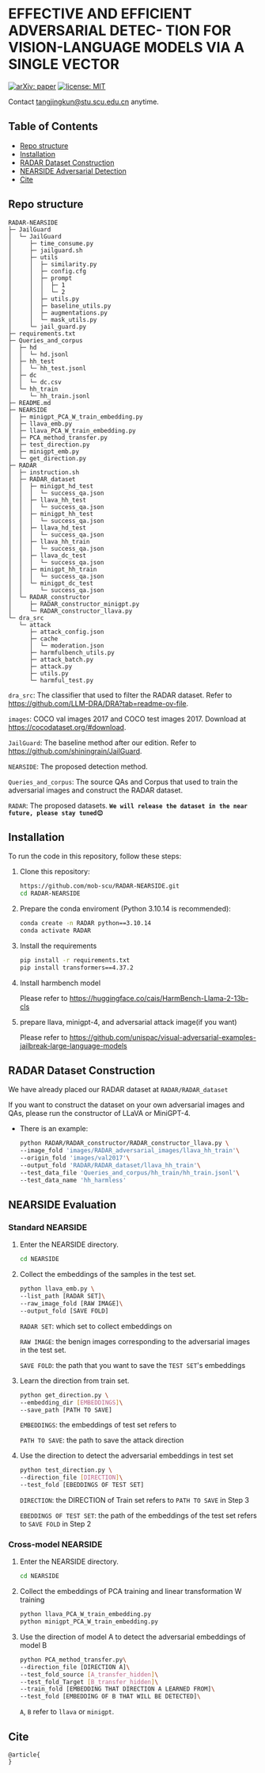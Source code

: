 # EFFECTIVE AND EFFICIENT ADVERSARIAL DETEC- TION FOR VISION-LANGUAGE MODELS VIA A SINGLE VECTOR

[![arXiv: paper](https://img.shields.io/badge/arXiv-paper-red.svg)]()
[![license: MIT](https://img.shields.io/badge/license-MIT-yellow.svg)](https://opensource.org/licenses/MIT)


Contact tangjingkun@stu.scu.edu.cn anytime.

## Table of Contents
- [Repo structure](#repo-structure)
- [Installation](#installation)
- [RADAR Dataset Construction](#radar-dataset-construction)
- [NEARSIDE Adversarial Detection](#nearside-adversarial-detection)
- [Cite](#cite)

## Repo structure

```
RADAR-NEARSIDE
├─ JailGuard
│  └─ JailGuard
│     ├─ time_consume.py
│     ├─ jailguard.sh
│     ├─ utils
│     │  ├─ similarity.py
│     │  ├─ config.cfg
│     │  ├─ prompt
│     │  │  ├─ 1
│     │  │  └─ 2
│     │  ├─ utils.py
│     │  ├─ baseline_utils.py
│     │  ├─ augmentations.py
│     │  └─ mask_utils.py
│     └─ jail_guard.py
├─ requirements.txt
├─ Queries_and_corpus
│  ├─ hd
│  │  └─ hd.jsonl
│  ├─ hh_test
│  │  └─ hh_test.jsonl
│  ├─ dc
│  │  └─ dc.csv
│  └─ hh_train
│     └─ hh_train.jsonl
├─ README.md
├─ NEARSIDE
│  ├─ minigpt_PCA_W_train_embedding.py
│  ├─ llava_emb.py
│  ├─ llava_PCA_W_train_embedding.py
│  ├─ PCA_method_transfer.py
│  ├─ test_direction.py
│  ├─ minigpt_emb.py
│  └─ get_direction.py
├─ RADAR
│  ├─ instruction.sh
│  ├─ RADAR_dataset
│  │  ├─ minigpt_hd_test
│  │  │  └─ success_qa.json
│  │  ├─ llava_hh_test
│  │  │  └─ success_qa.json
│  │  ├─ minigpt_hh_test
│  │  │  └─ success_qa.json
│  │  ├─ llava_hd_test
│  │  │  └─ success_qa.json
│  │  ├─ llava_hh_train
│  │  │  └─ success_qa.json
│  │  ├─ llava_dc_test
│  │  │  └─ success_qa.json
│  │  ├─ minigpt_hh_train
│  │  │  └─ success_qa.json
│  │  └─ minigpt_dc_test
│  │     └─ success_qa.json
│  └─ RADAR_constructor
│     ├─ RADAR_constructor_minigpt.py
│     └─ RADAR_constructor_llava.py
└─ dra_src
   └─ attack
      ├─ attack_config.json
      ├─ cache
      │  └─ moderation.json
      ├─ harmfulbench_utils.py
      ├─ attack_batch.py
      ├─ attack.py
      ├─ utils.py
      └─ harmful_test.py

```
`dra_src`: The classifier that used to filter the RADAR dataset. Refer to https://github.com/LLM-DRA/DRA?tab=readme-ov-file.

`images`: COCO val images 2017 and COCO test images 2017. Download at https://cocodataset.org/#download.
 
`JailGuard`: The baseline method after our edition. Refer to https://github.com/shiningrain/JailGuard.

`NEARSIDE`: The proposed detection method.

`Queries_and_corpus`: The source QAs and Corpus that used to train the adversarial images and construct the RADAR dataset.

`RADAR`: The proposed datasets. **`We will release the dataset in the near future, please stay tuned😊`**


## Installation

To run the code in this repository, follow these steps:

1. Clone this repository:

   ```sh
   https://github.com/mob-scu/RADAR-NEARSIDE.git
   cd RADAR-NEARSIDE
   ```

2. Prepare the conda enviroment  (Python 3.10.14 is recommended):

   ```sh
   conda create -n RADAR python==3.10.14
   conda activate RADAR
   ```

3. Install the requirements

   ```sh
   pip install -r requirements.txt
   pip install transformers==4.37.2
   ```

4. Install harmbench model

    Please refer to https://huggingface.co/cais/HarmBench-Llama-2-13b-cls

5. prepare llava, minigpt-4, and adversarial attack image(if you want)
   
    Please refer to https://github.com/unispac/visual-adversarial-examples-jailbreak-large-language-models


## RADAR Dataset Construction
We have already placed our RADAR dataset at `RADAR/RADAR_dataset`

If you want to construct the dataset on your own adversarial images
and QAs, please run the constructor of LLaVA or MiniGPT-4.
- There is an example:
    ```sh
   python RADAR/RADAR_constructor/RADAR_constructor_llava.py \
   --image_fold 'images/RADAR_adversarial_images/llava_hh_train'\
   --origin_fold 'images/val2017'\
   --output_fold 'RADAR/RADAR_dataset/llava_hh_train'\
   --test_data_file 'Queries_and_corpus/hh_train/hh_train.jsonl'\
   --test_data_name 'hh_harmless'
   ```

## NEARSIDE Evaluation
### Standard NEARSIDE
1. Enter the NEARSIDE directory.

   ```sh
   cd NEARSIDE
   ```

2. Collect the embeddings of the samples in the test set.

   ```sh
   python llava_emb.py \
   --list_path [RADAR SET]\
   --raw_image_fold [RAW IMAGE]\
   --output_fold [SAVE FOLD]
   ```
    `RADAR SET`: which set to collect embeddings on
    
    `RAW IMAGE`: the benign images corresponding to the adversarial images in the test set.

    `SAVE FOLD`: the path that you want to save the `TEST SET`'s  embeddings

3. Learn the direction from train set.

   ```sh
   python get_direction.py \
   --embedding_dir [EMBEDDINGS]\
   --save_path [PATH TO SAVE]
   ```

    `EMBEDDINGS`: the embeddings of test set refers to 
  
    `PATH TO SAVE`: the path to save the attack direction
4. Use the direction to detect the adversarial embeddings in test set
   
   ```sh
   python test_direction.py \
   --direction_file [DIRECTION]\
   --test_fold [EBEDDINGS OF TEST SET]
   ```

    `DIRECTION`: the DIRECTION of Train set refers to `PATH TO SAVE` in Step 3  
  
    `EBEDDINGS OF TEST SET`: the path of the embeddings of the test set refers to `SAVE FOLD` in Step 2



### Cross-model NEARSIDE

1. Enter the NEARSIDE directory.

   ```sh
   cd NEARSIDE
   ```

2. Collect the embeddings of PCA training and linear transformation W training

   ```sh
   python llava_PCA_W_train_embedding.py
   python minigpt_PCA_W_train_embedding.py
   ```

3. Use the direction of model A to detect the adversarial embeddings of model B

   ```sh
   python PCA_method_transfer.py\
   --direction_file [DIRECTION A]\
   --test_fold_source [A_transfer_hidden]\
   --test_fold_Target [B_transfer_hidden]\
   --train_fold [EMBEDDING THAT DIRECTION A LEARNED FROM]\
   --test_fold [EMBEDDING OF B THAT WILL BE DETECTED]\
   ```
   `A`, `B` refer to `llava` or `minigpt`.



## Cite

```
@article{
}
```

